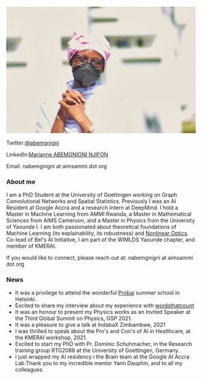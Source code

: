 ---
---


!["Nothing happens until something moves" (Albert Einstein.)](./pink_pic.jpg)

Twitter:[@abemgnigni](https://twitter.com/abemgnigni)

LinkedIn:[Marianne ABEMGNIGNI NJIFON](https://www.linkedin.com/in/marianne-abemgnigni-njifon-931142150/)

Email: nabemgnigni at aimsammi dot org

### About me
I am a PhD Student at the University of Goettingen working on Graph Convolutional Networks and Spatial Statistics. Previously I was an AI Resident at
Google Accra and a research Intern at DeepMind. I hold a Master in Machine Learning from AMMI Rwanda, a Master in Mathematical Sciences from AIMS Cameroon,
and a Master in Physics from the University of Yaounde I. I am both passionated about theoretical foundations of Machine Learning (its explainability, its robustness) and [Nonlinear Optics](https://opg.optica.org/josab/abstract.cfm?uri=josab-37-11-a331). Co-lead of Bel's AI Initiative, I am part of the WIMLDS Yaounde chapter, and member of KMERAI.

If you would like to connect, please reach out at: nabemgnigni at aimsammi dot org


### News
  - It was a privilege to attend the wonderful [Probai](https://probabilistic.ai/) summer school in Helsinki.
  - Excited to share my interview about my experience with [wordsthatcount](https://wordsthatcount.org/women-in-machine-learning-abemgnigni-njifon-marianne/)
  - It was an honour to present my Physics works as an Invited Speaker at the Third Global Summit on Physics, GSP 2021.
  - It was a pleasure to give a talk at IndabaX Zimbambwe, 2021
  - I was thrilled to speak about the Pro's and Con's of AI in Healthcare, at the KMERAI workshop, 2021.
  - Excited to start my PhD with Pr. Dominic Schuhmacher, in the Research training group RTG2088 at the University of Goettingen, Germany.
  - I just wrapped my AI residency i the Brain team at the Google AI Accra Lab.Thank you to my incredible mentor Yann Dauphin, and to all my colleagues.

 
  
  

